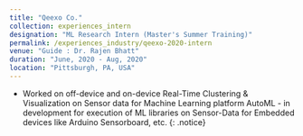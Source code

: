 ```yaml
---
title: "Qeexo Co."
collection: experiences_intern
designation: "ML Research Intern (Master's Summer Training)"
permalink: /experiences_industry/qeexo-2020-intern
venue: "Guide : Dr. Rajen Bhatt"
duration: "June, 2020 - Aug, 2020"
location: "Pittsburgh, PA, USA"
---
```


* Worked on off-device and on-device Real-Time Clustering & Visualization on Sensor data for Machine Learning platform AutoML - in development for execution of ML libraries on Sensor-Data for Embedded devices like Arduino Sensorboard, etc.
{: .notice}

